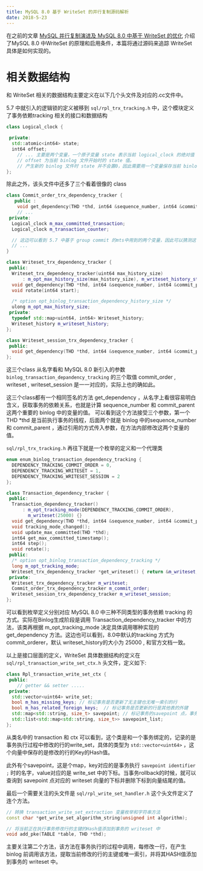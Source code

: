 ```yaml
---
title: MySQL 8.0 基于 WriteSet 的并行复制源码解析
date: 2018-5-23
---
```

在之前的文章 [MySQL 并行复制演进及 MySQL 8.0 中基于 WriteSet 的优化](/2018/05/11/mysql8-writeset-based-replica) 介绍了MySQL 8.0 中WriteSet 的原理和启用条件，本篇将通过源码来追踪 WriteSet 具体是如何实现的。

# 相关数据结构
和 WriteSet 相关的数据结构主要定义在以下几个头文件及对应的.cc文件中。

5.7 中就引入的逻辑锁的定义被移到 `sql/rpl_trx_tracking.h` 中，这个模块定义了事务依赖tracking 相关的接口和数据结构
```cpp
class Logical_clock {

 private:
  std::atomic<int64> state; 
  int64 offset;
    // ... 主要是两个变量，一个原子变量 state 表示当前 logical_clock 的绝对值
    // offset 为当前 binlog 文件开始时的 state 值。 
    // 产生新的 binlog 文件时 state 并不会置0，因此需要用一个变量保存当前 binlog 文件开始时的 state
};
```

除此之外，该头文件中还多了三个看着很像的 class 

```cpp
class Commit_order_trx_dependency_tracker {
   public :
    void get_dependency(THD *thd, int64 &sequence_number, int64 &commit_parent);
    // ...
 private: 
  Logical_clock m_max_committed_transaction; 
  Logical_clock m_transaction_counter; 

  // 这边可以看到 5.7 中基于 group commit 的mts中用到的两个变量，因此可以猜测这个类就是实现了5.7中基于组提交的 mts
  // ...
}

class Writeset_trx_dependency_tracker {
 public:
  Writeset_trx_dependency_tracker(uint64 max_history_size)
      : m_opt_max_history_size(max_history_size), m_writeset_history_start(0) {}
  void get_dependency(THD *thd, int64 &sequence_number, int64 &commit_parent);
  void rotate(int64 start);

  /* option opt_binlog_transaction_dependency_history_size */
  ulong m_opt_max_history_size; 
 private:  
  typedef std::map<uint64, int64> Writeset_history;
  Writeset_history m_writeset_history;
};

class Writeset_session_trx_dependency_tracker {
 public: 
  void get_dependency(THD *thd, int64 &sequence_number, int64 &commit_parent);
};

```

这三个class 从名字看和 MySQL 8.0 新引入的参数 `binlog_transaction_depandency_tracking` 的三个取值 commit_order , writeset , writeset_session 是一一对应的，实际上也的确如此。

这三个class都有一个相同签名的方法 get_dependency ，从名字上看很容易明白含义，获取事务的依赖关系，也就是计算 sequence_number 和 commit_parent 这两个重要的 binlog 中的变量的值。 可以看到这个方法接受三个参数，第一个 THD *thd 是当前执行事务的线程，后面两个就是 binlog 中的sequence_number 和 commit_parent ，通过引用的方式传入参数，在方法内部修改这两个变量的值。

`sql/rpl_trx_tracking.h` 再往下就是一个枚举的定义和一个代理类 

```c++
enum enum_binlog_transaction_dependency_tracking { 
  DEPENDENCY_TRACKING_COMMIT_ORDER = 0, 
  DEPENDENCY_TRACKING_WRITESET = 1, 
  DEPENDENCY_TRACKING_WRITESET_SESSION = 2
};

class Transaction_dependency_tracker {
 public:
  Transaction_dependency_tracker()
      : m_opt_tracking_mode(DEPENDENCY_TRACKING_COMMIT_ORDER),
        m_writeset(25000) {}
  void get_dependency(THD *thd, int64 &sequence_number, int64 &commit_parent);
  void tracking_mode_changed();
  void update_max_committed(THD *thd);
  int64 get_max_committed_timestamp();
  int64 step();
  void rotate();
 public:
  /* option opt_binlog_transaction_dependency_tracking */
  long m_opt_tracking_mode;
  Writeset_trx_dependency_tracker *get_writeset() { return &m_writeset; }
 private:
  Writeset_trx_dependency_tracker m_writeset;
  Commit_order_trx_dependency_tracker m_commit_order;
  Writeset_session_trx_dependency_tracker m_writeset_session;
};
```

可以看到枚举定义分别对应 MySQL 8.0 中三种不同类型的事务依赖 tracking 的方式。实际在Binlog生成阶段是调用 Transaction_dependency_tracker 中的方法，该类再根据 m_opt_tracking_mode 决定具体调用哪种实现的 get_dependency 方法。这边也可以看到，8.0中默认的tracking 方式为 commit_orderer，默认 writeset_history的大小为 25000 , 和官方文档一致。

以上是接口层面的定义，WriteSet 具体数据结构的定义在 `sql/rpl_transaction_write_set_ctx.h` 头文件，定义如下:

```cpp
class Rpl_transaction_write_set_ctx {
 public:
	// getter && setter .....
 private:
  std::vector<uint64> write_set;
  bool m_has_missing_keys; // 标记事务是否更新了无主键也无唯一索引的行
  bool m_has_related_foreign_keys;  // 标记事务是否更新的行是其他表的外键
  std::map<std::string, size_t> savepoint; // 标记事务的savepoint 点，事务回滚时回滚 writeset
  std::list<std::map<std::string, size_t>> savepoint_list;
};
```

 从类名中的 transaction 和 ctx 可以看到，这个类是和一个事务绑定的，记录的是事务执行过程中修改的行的write_set，具体的类型为 `std::vector<uint64>`  ，这个向量中保存的是修改的行的Key的Hash值。

此外有个savepoint，这是个map，key对应的是事务执行 `savepoint identifier ;` 时的名字，value对应的是 write_set 中的下标。当事务rollback的时候，就可以查询到 savepoint 点对应的 writeset 向量的下标并删除下标到向量结尾的值。

最后一个需要关注的头文件是 `sql/rpl_write_set_handler.h` 这个头文件定义了连个方法。

```cpp
// 转换 transaction_write_set_extraction 变量枚举和字符串方法
const char *get_write_set_algorithm_string(unsigned int algorithm);

// 将当前正在执行事务修改行的主键的Hash值添加到事务的 writeset 中
void add_pke(TABLE *table, THD *thd);
```

主要关注第二个方法，该方法在事务执行的过程中调用，每修改一行，在产生 binlog 前调用该方法，提取当前修改的行的主键或唯一索引，并将其HASH值添加到事务的 writeset 中。